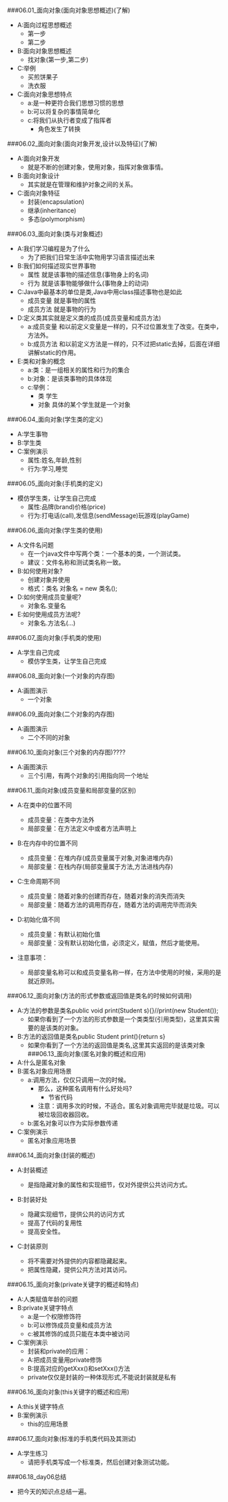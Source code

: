 ###06.01_面向对象(面向对象思想概述)(了解)
* A:面向过程思想概述
	* 第一步
	* 第二步 
* B:面向对象思想概述
	* 找对象(第一步,第二步) 
* C:举例
	* 买煎饼果子
	* 洗衣服 
* C:面向对象思想特点
	* a:是一种更符合我们思想习惯的思想
	* b:可以将复杂的事情简单化
	* c:将我们从执行者变成了指挥者
		* 角色发生了转换

###06.02_面向对象(面向对象开发,设计以及特征)(了解)
* A:面向对象开发
	* 就是不断的创建对象，使用对象，指挥对象做事情。
* B:面向对象设计
	* 其实就是在管理和维护对象之间的关系。
* C:面向对象特征
	* 封装(encapsulation)
	* 继承(inheritance)
	* 多态(polymorphism)

###06.03_面向对象(类与对象概述)
* A:我们学习编程是为了什么
	* 为了把我们日常生活中实物用学习语言描述出来
* B:我们如何描述现实世界事物
	* 属性	就是该事物的描述信息(事物身上的名词)
	* 行为	就是该事物能够做什么(事物身上的动词)
* C:Java中最基本的单位是类,Java中用class描述事物也是如此
	* 成员变量	就是事物的属性
	* 成员方法	就是事物的行为
* D:定义类其实就是定义类的成员(成员变量和成员方法)
	* a:成员变量	和以前定义变量是一样的，只不过位置发生了改变。在类中，方法外。
	* b:成员方法	和以前定义方法是一样的，只不过把static去掉，后面在详细讲解static的作用。
* E:类和对象的概念
	* a:类：是一组相关的属性和行为的集合
	* b:对象：是该类事物的具体体现
	* c:举例：
		* 类	 学生
		* 对象	具体的某个学生就是一个对象

###06.04_面向对象(学生类的定义)
* A:学生事物
* B:学生类
* C:案例演示
	* 属性:姓名,年龄,性别
	* 行为:学习,睡觉

###06.05_面向对象(手机类的定义)
* 模仿学生类，让学生自己完成
	* 属性:品牌(brand)价格(price)
	* 行为:打电话(call),发信息(sendMessage)玩游戏(playGame)

###06.06_面向对象(学生类的使用)
* A:文件名问题
	* 在一个java文件中写两个类：一个基本的类，一个测试类。
	* 建议：文件名称和测试类名称一致。
* B:如何使用对象?
	* 创建对象并使用
	* 格式：类名 对象名 = new 类名();
* D:如何使用成员变量呢?
	* 对象名.变量名
* E:如何使用成员方法呢?
	* 对象名.方法名(...)

###06.07_面向对象(手机类的使用)
* A:学生自己完成
	* 模仿学生类，让学生自己完成
	
###06.08_面向对象(一个对象的内存图)
* A:画图演示
	* 一个对象

###06.09_面向对象(二个对象的内存图)
* A:画图演示
	* 二个不同的对象

###06.10_面向对象(三个对象的内存图)????
* A:画图演示
	* 三个引用，有两个对象的引用指向同一个地址

###06.11_面向对象(成员变量和局部变量的区别)
* A:在类中的位置不同
	* 成员变量：在类中方法外
	* 局部变量：在方法定义中或者方法声明上
* B:在内存中的位置不同
	* 成员变量：在堆内存(成员变量属于对象,对象进堆内存)
	* 局部变量：在栈内存(局部变量属于方法,方法进栈内存)
* C:生命周期不同
	* 成员变量：随着对象的创建而存在，随着对象的消失而消失
	* 局部变量：随着方法的调用而存在，随着方法的调用完毕而消失
* D:初始化值不同
	* 成员变量：有默认初始化值
	* 局部变量：没有默认初始化值，必须定义，赋值，然后才能使用。
	
* 注意事项：
	* 局部变量名称可以和成员变量名称一样，在方法中使用的时候，采用的是就近原则。
	
###06.12_面向对象(方法的形式参数或返回值是类名的时候如何调用)
* A:方法的参数是类名public void print(Student s){}//print(new Student());
	* 如果你看到了一个方法的形式参数是一个类类型(引用类型)，这里其实需要的是该类的对象。
* B:方法的返回值是类名public Student print(){return s}
	* 如果你看到了一个方法的返回值是类名,这里其实返回的是该类对象
###06.13_面向对象(匿名对象的概述和应用)
* A:什么是匿名对象
* B:匿名对象应用场景
	* a:调用方法，仅仅只调用一次的时候。
		* 那么，这种匿名调用有什么好处吗?
			* 节省代码 
		* 注意：调用多次的时候，不适合。匿名对象调用完毕就是垃圾。可以被垃圾回收器回收。
	* b:匿名对象可以作为实际参数传递
* C:案例演示
	* 匿名对象应用场景

###06.14_面向对象(封装的概述)
* A:封装概述
	* 是指隐藏对象的属性和实现细节，仅对外提供公共访问方式。

* B:封装好处
	* 隐藏实现细节，提供公共的访问方式
	* 提高了代码的复用性
	* 提高安全性。
* C:封装原则
	* 将不需要对外提供的内容都隐藏起来。
	* 把属性隐藏，提供公共方法对其访问。

###06.15_面向对象(private关键字的概述和特点)
* A:人类赋值年龄的问题
* B:private关键字特点
	* a:是一个权限修饰符
	* b:可以修饰成员变量和成员方法
	* c:被其修饰的成员只能在本类中被访问
* C:案例演示
	* 封装和private的应用：
	* A:把成员变量用private修饰
	* B:提高对应的getXxx()和setXxx()方法
	* private仅仅是封装的一种体现形式,不能说封装就是私有

###06.16_面向对象(this关键字的概述和应用)
* A:this关键字特点
* B:案例演示
	* this的应用场景

###06.17_面向对象(标准的手机类代码及其测试)
* A:学生练习
	* 请把手机类写成一个标准类，然后创建对象测试功能。

###06.18_day06总结
* 把今天的知识点总结一遍。